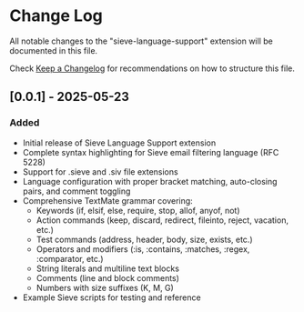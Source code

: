 # Change Log

All notable changes to the "sieve-language-support" extension will be documented in this file.

Check [Keep a Changelog](http://keepachangelog.com/) for recommendations on how to structure this file.

## [0.0.1] - 2025-05-23

### Added
- Initial release of Sieve Language Support extension
- Complete syntax highlighting for Sieve email filtering language (RFC 5228)
- Support for .sieve and .siv file extensions
- Language configuration with proper bracket matching, auto-closing pairs, and comment toggling
- Comprehensive TextMate grammar covering:
  - Keywords (if, elsif, else, require, stop, allof, anyof, not)
  - Action commands (keep, discard, redirect, fileinto, reject, vacation, etc.)
  - Test commands (address, header, body, size, exists, etc.)
  - Operators and modifiers (:is, :contains, :matches, :regex, :comparator, etc.)
  - String literals and multiline text blocks
  - Comments (line and block comments)
  - Numbers with size suffixes (K, M, G)
- Example Sieve scripts for testing and reference